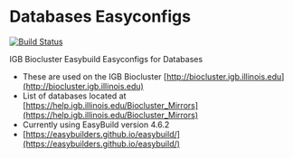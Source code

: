 # Databases Easyconfigs

[![Build Status](https://github.com/IGBIllinois/datamover/actions/workflows/main.yml/badge.svg)](https://github.com/IGBIllinois/datamover/actions/workflows/main.yml)

IGB Biocluster Easybuild Easyconfigs for Databases
* These are used on the IGB Biocluster [http://biocluster.igb.illinois.edu](http://biocluster.igb.illinois.edu)
* List of databases located at [https://help.igb.illinois.edu/Biocluster_Mirrors](https://help.igb.illinois.edu/Biocluster_Mirrors)
* Currently using EasyBuild version 4.6.2
* [https://easybuilders.github.io/easybuild/](https://easybuilders.github.io/easybuild/)

